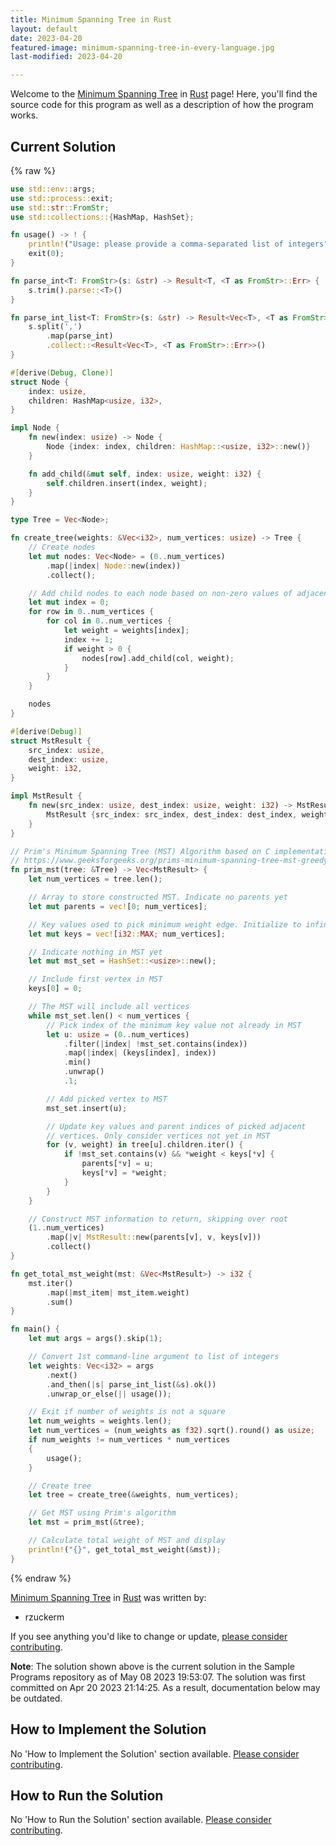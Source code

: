 ```yaml
---
title: Minimum Spanning Tree in Rust
layout: default
date: 2023-04-20
featured-image: minimum-spanning-tree-in-every-language.jpg
last-modified: 2023-04-20

---
```


Welcome to the [Minimum Spanning Tree](https://rzuckerm.github.io/sample-programs-website-copy/projects/minimum-spanning-tree) in [Rust](https://rzuckerm.github.io/sample-programs-website-copy/languages/rust) page! Here, you'll find the source code for this program as well as a description of how the program works.

## Current Solution

{% raw %}

```rust
use std::env::args;
use std::process::exit;
use std::str::FromStr;
use std::collections::{HashMap, HashSet};

fn usage() -> ! {
    println!("Usage: please provide a comma-separated list of integers");
    exit(0);
}

fn parse_int<T: FromStr>(s: &str) -> Result<T, <T as FromStr>::Err> {
    s.trim().parse::<T>()
}

fn parse_int_list<T: FromStr>(s: &str) -> Result<Vec<T>, <T as FromStr>::Err> {
    s.split(',')
        .map(parse_int)
        .collect::<Result<Vec<T>, <T as FromStr>::Err>>()
}

#[derive(Debug, Clone)]
struct Node {
    index: usize,
    children: HashMap<usize, i32>,
}

impl Node {
    fn new(index: usize) -> Node {
        Node {index: index, children: HashMap::<usize, i32>::new()}
    }

    fn add_child(&mut self, index: usize, weight: i32) {
        self.children.insert(index, weight);
    }
}

type Tree = Vec<Node>;

fn create_tree(weights: &Vec<i32>, num_vertices: usize) -> Tree {
    // Create nodes
    let mut nodes: Vec<Node> = (0..num_vertices)
        .map(|index| Node::new(index))
        .collect();

    // Add child nodes to each node based on non-zero values of adjacency matrix
    let mut index = 0;
    for row in 0..num_vertices {
        for col in 0..num_vertices {
            let weight = weights[index];
            index += 1;
            if weight > 0 {
                nodes[row].add_child(col, weight);
            }
        }
    }

    nodes
}

#[derive(Debug)]
struct MstResult {
    src_index: usize,
    dest_index: usize,
    weight: i32,
}

impl MstResult {
    fn new(src_index: usize, dest_index: usize, weight: i32) -> MstResult {
        MstResult {src_index: src_index, dest_index: dest_index, weight: weight}
    }
}

// Prim's Minimum Spanning Tree (MST) Algorithm based on C implementation of
// https://www.geeksforgeeks.org/prims-minimum-spanning-tree-mst-greedy-algo-5/
fn prim_mst(tree: &Tree) -> Vec<MstResult> {
    let num_vertices = tree.len();

    // Array to store constructed MST. Indicate no parents yet
    let mut parents = vec![0; num_vertices];

    // Key values used to pick minimum weight edge. Initialize to infinity
    let mut keys = vec![i32::MAX; num_vertices];

    // Indicate nothing in MST yet
    let mut mst_set = HashSet::<usize>::new();

    // Include first vertex in MST
    keys[0] = 0;

    // The MST will include all vertices
    while mst_set.len() < num_vertices {
        // Pick index of the minimum key value not already in MST
        let u: usize = (0..num_vertices)
            .filter(|index| !mst_set.contains(index))
            .map(|index| (keys[index], index))
            .min()
            .unwrap()
            .1;

        // Add picked vertex to MST
        mst_set.insert(u);

        // Update key values and parent indices of picked adjacent
        // vertices. Only consider vertices not yet in MST
        for (v, weight) in tree[u].children.iter() {
            if !mst_set.contains(v) && *weight < keys[*v] {
                parents[*v] = u;
                keys[*v] = *weight;
            }
        }
    }

    // Construct MST information to return, skipping over root
    (1..num_vertices)
        .map(|v| MstResult::new(parents[v], v, keys[v]))
        .collect()
}

fn get_total_mst_weight(mst: &Vec<MstResult>) -> i32 {
    mst.iter()
        .map(|mst_item| mst_item.weight)
        .sum()
}

fn main() {
    let mut args = args().skip(1);

    // Convert 1st command-line argument to list of integers
    let weights: Vec<i32> = args
        .next()
        .and_then(|s| parse_int_list(&s).ok())
        .unwrap_or_else(|| usage());

    // Exit if number of weights is not a square
    let num_weights = weights.len();
    let num_vertices = (num_weights as f32).sqrt().round() as usize;
    if num_weights != num_vertices * num_vertices
    {
        usage();
    }

    // Create tree
    let tree = create_tree(&weights, num_vertices);

    // Get MST using Prim's algorithm
    let mst = prim_mst(&tree);

    // Calculate total weight of MST and display
    println!("{}", get_total_mst_weight(&mst));
}
```

{% endraw %}

[Minimum Spanning Tree](https://rzuckerm.github.io/sample-programs-website-copy/projects/minimum-spanning-tree) in [Rust](https://rzuckerm.github.io/sample-programs-website-copy/languages/rust) was written by:

- rzuckerm

If you see anything you'd like to change or update, [please consider contributing](https://github.com/TheRenegadeCoder/sample-programs).

**Note**: The solution shown above is the current solution in the Sample Programs repository as of May 08 2023 19:53:07. The solution was first committed on Apr 20 2023 21:14:25. As a result, documentation below may be outdated.

## How to Implement the Solution

No 'How to Implement the Solution' section available. [Please consider contributing](https://github.com/TheRenegadeCoder/sample-programs-website).

## How to Run the Solution

No 'How to Run the Solution' section available. [Please consider contributing](https://github.com/TheRenegadeCoder/sample-programs-website).